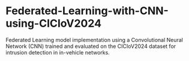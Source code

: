 # Federated-Learning-with-CNN-using-CICIoV2024
Federated Learning model implementation using a Convolutional Neural Network (CNN) trained and evaluated on the CICIoV2024 dataset for intrusion detection in in-vehicle networks.
